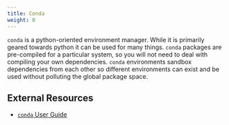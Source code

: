 ```yaml
---
title: Conda
weight: 0
---
```

`conda` is a python-oriented environment manager.
While it is primarily geared towards python it can be used for many things.
`conda` packages are pre-compiled for a particular system, so you will not need to deal with compiling your own dependencies.
`conda` environments sandbox dependencies from each other so different environments can exist and be used without polluting the global package space.

## External Resources
- [`conda` User Guide](https://docs.conda.io/projects/conda/en/latest/user-guide/index.html)
